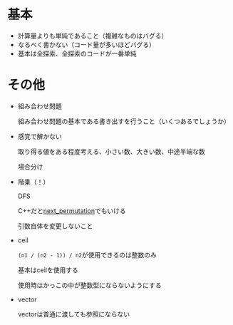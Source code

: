 # 基本

* 計算量よりも単純であること（複雑なものはバグる）
* なるべく書かない（コード量が多いほどバグる）
* 基本は全探索、全探索のコードが一番単純



# その他

* 組み合わせ問題

  組み合わせ問題の基本である書き出すを行うこと（いくつあるでしょうか）

* 感覚で解かない

  取り得る値をある程度考える、小さい数、大きい数、中途半端な数

  場合分け

* 階乗（！）

  DFS

  C++だと[next_permutation](https://qiita.com/siser/items/a91022071b24952d27d9)でもいける

  引数自体を変更しないこと

* ceil

  ```(n1 / (n2 - 1)) / n2```が使用できるのは整数のみ

  基本はceilを使用する

  使用時はかっこの中が整数型にならないようにする

* vector

  vectorは普通に渡しても参照にならない